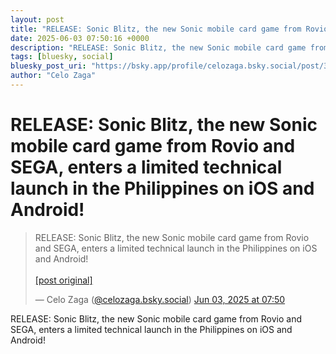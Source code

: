 ```yaml
---
layout: post
title: "RELEASE: Sonic Blitz, the new Sonic mobile card game from Rovio and SEGA, enters a limited technical launch in the Philippines on iOS and Android!"
date: 2025-06-03 07:50:16 +0000
description: "RELEASE: Sonic Blitz, the new Sonic mobile card game from Rovio and SEGA, enters a limited technical launch in the Philippines on iOS and Android!"
tags: [bluesky, social]
bluesky_post_uri: "https://bsky.app/profile/celozaga.bsky.social/post/3lqoskszj2o2z"
author: "Celo Zaga"
---
```


<h1 class="bluesky-post-title">RELEASE: Sonic Blitz, the new Sonic mobile card game from Rovio and SEGA, enters a limited technical launch in the Philippines on iOS and Android!</h1>


<blockquote class="bluesky-embed" data-bluesky-uri="at://did:plc:lmh6rennptq77inaztnovw4b/app.bsky.feed.post/3lqoskszj2o2z" data-bluesky-embed-color-mode="system">
<p lang="">RELEASE: Sonic Blitz, the new Sonic mobile card game from Rovio and SEGA, enters a limited technical launch in the Philippines on iOS and Android!<br><br><a href="https://bsky.app/profile/celozaga.bsky.social/post/3lqoskszj2o2z">[post original]</a></p>
&mdash; Celo Zaga (<a href="https://bsky.app/profile/did:plc:lmh6rennptq77inaztnovw4b">@celozaga.bsky.social</a>) <a href="https://bsky.app/profile/celozaga.bsky.social/post/3lqoskszj2o2z">Jun 03, 2025 at 07:50</a>
</blockquote>
<script async src="https://embed.bsky.app/static/embed.js" charset="utf-8"></script>


<p class="bluesky-post-description">RELEASE: Sonic Blitz, the new Sonic mobile card game from Rovio and SEGA, enters a limited technical launch in the Philippines on iOS and Android!</p>
